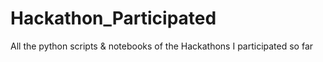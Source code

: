 # Hackathon_Participated
All the python scripts &amp; notebooks of the Hackathons I participated so far
